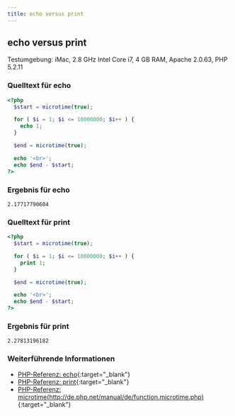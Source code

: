 ```yaml
---
title: echo versus print
---
```


## echo versus print

Testumgebung: iMac, 2.8 GHz Intel Core i7, 4 GB RAM, Apache 2.0.63, PHP 5.2.11

### Quelltext für echo

```php
<?php
  $start = microtime(true);

  for ( $i = 1; $i <= 10000000; $i++ ) {
    echo 1;
  }

  $end = microtime(true);

  echo '<br>';
  echo $end - $start;
?>
```

### Ergebnis für echo

```
2.17717790604
```

### Quelltext für print

```php
<?php
  $start = microtime(true);

  for ( $i = 1; $i <= 10000000; $i++ ) {
    print 1;
  }

  $end = microtime(true);

  echo '<br>';
  echo $end - $start;
?>
```

### Ergebnis für print

```
2.27813196182
```

### Weiterführende Informationen

- [PHP-Referenz: echo](http://de.php.net/manual/de/function.echo.php){:target="_blank"}
- [PHP-Referenz: print](http://de.php.net/manual/de/function.print.php){:target="_blank"}
- [PHP-Referenz: microtime(http://de.php.net/manual/de/function.microtime.php)](){:target="_blank"}
